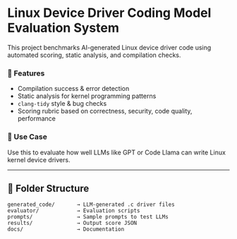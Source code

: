 # Linux Device Driver Coding Model Evaluation System

This project benchmarks AI-generated Linux device driver code using automated scoring, static analysis, and compilation checks.

### 🚀 Features
- Compilation success & error detection
- Static analysis for kernel programming patterns
- `clang-tidy` style & bug checks
- Scoring rubric based on correctness, security, code quality, performance

### 🧠 Use Case
Use this to evaluate how well LLMs like GPT or Code Llama can write Linux kernel device drivers.

---

## 📂 Folder Structure

```plaintext
generated_code/       → LLM-generated .c driver files
evaluator/            → Evaluation scripts
prompts/              → Sample prompts to test LLMs
results/              → Output score JSON
docs/                 → Documentation
